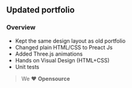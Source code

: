 ## Updated portfolio

### Overview

- Kept the same design layout as old portfolio
- Changed plain HTML/CSS to Preact Js
- Added Three.js animations
- Hands on Visual Design (HTML+CSS)
- Unit tests

> We :heart: **Opensource**
